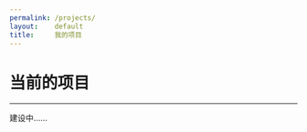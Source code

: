 ```yaml
---
permalink: /projects/
layout:    default
title:     我的项目
---
```


# 当前的项目
------------------

建设中……
